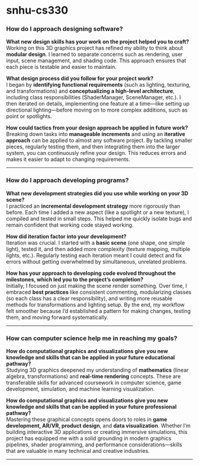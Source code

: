 # snhu-cs330

### How do I approach designing software?

**What new design skills has your work on the project helped you to craft?**  
Working on this 3D graphics project has refined my ability to think about **modular design**. I learned to separate concerns such as rendering, user input, scene management, and shading code. This approach ensures that each piece is testable and easier to maintain.

**What design process did you follow for your project work?**  
I began by **identifying functional requirements** (such as lighting, texturing, and transformations) and **conceptualizing a high-level architecture**, including class responsibilities (ShaderManager, SceneManager, etc.). I then iterated on details, implementing one feature at a time—like setting up directional lighting—before moving on to more complex additions, such as point or spotlights.

**How could tactics from your design approach be applied in future work?**  
Breaking down tasks into **manageable increments** and using an **iterative approach** can be applied to almost any software project. By tackling smaller pieces, regularly testing them, and then integrating them into the larger system, you can continuously refine your design. This reduces errors and makes it easier to adapt to changing requirements.

---

### How do I approach developing programs?

**What new development strategies did you use while working on your 3D scene?**  
I practiced an **incremental development strategy** more rigorously than before. Each time I added a new aspect (like a spotlight or a new texture), I compiled and tested in small steps. This helped me quickly isolate bugs and remain confident that working code stayed working.

**How did iteration factor into your development?**  
Iteration was crucial. I started with a **basic scene** (one shape, one simple light), tested it, and then added more complexity (texture mapping, multiple lights, etc.). Regularly testing each iteration meant I could detect and fix errors without getting overwhelmed by simultaneous, unrelated problems.

**How has your approach to developing code evolved throughout the milestones, which led you to the project’s completion?**  
Initially, I focused on just making the scene render something. Over time, I embraced **best practices** like consistent commenting, modularizing classes (so each class has a clear responsibility), and writing more reusable methods for transformations and lighting setup. By the end, my workflow felt smoother because I’d established a pattern for making changes, testing them, and moving forward systematically.

---

### How can computer science help me in reaching my goals?

**How do computational graphics and visualizations give you new knowledge and skills that can be applied in your future educational pathway?**  
Studying 3D graphics deepened my understanding of **mathematics** (linear algebra, transformations) and **real-time rendering** concepts. These are transferable skills for advanced coursework in computer science, game development, simulation, and machine learning visualization.

**How do computational graphics and visualizations give you new knowledge and skills that can be applied in your future professional pathway?**  
Mastering these graphical concepts opens doors to roles in **game development, AR/VR, product design**, and **data visualization**. Whether I’m building interactive 3D applications or creating immersive simulations, this project has equipped me with a solid grounding in modern graphics pipelines, shader programming, and performance considerations—skills that are valuable in many technical and creative industries.

---
